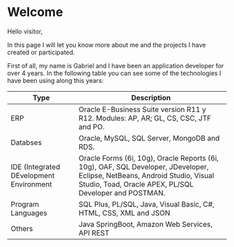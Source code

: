 # Welcome

Hello visitor, 

In this page I will let you know more about me and the projects I have created or participated.

First of all, my name is Gabriel and I have been an application developer for over 4 years. In the following table you can see some of the technologies I have been using along this years:

|Type|Description|
|---	|---	|
|ERP|Oracle E-Business Suite version R11 y R12. Modules: AP, AR; GL, CS, CSC, JTF and PO.|
|Databses|Oracle, MySQL, SQL Server, MongoDB and RDS.|
|IDE (Integrated DEvelopment Environment|Oracle Forms (6i, 10g), Oracle Reports (6i, 10g), OAF, SQL Developer, JDeveloper, Eclipse, NetBeans, Android Studio, Visual Studio, Toad, Oracle APEX, PL/SQL Developer and POSTMAN.|
|Program Languages|SQL Plus, PL/SQL, Java, Visual Basic, C#, HTML, CSS, XML and JSON|
|Others|Java SpringBoot, Amazon Web Services, API REST|
